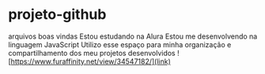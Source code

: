 # projeto-github
arquivos
boas vindas 
Estou estudando na Alura
Estou me desenvolvendo na linguagem JavaScript
Utilizo esse espaço para minha organização e compartilhamento dos meu projetos desenvolvidos
![https://www.furaffinity.net/view/34547182/](link)
